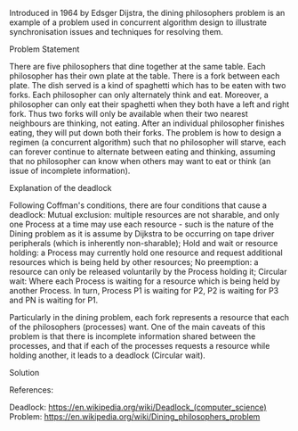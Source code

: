 Introduced in 1964 by Edsger Dijstra, the dining philosophers problem is an example of a problem used in concurrent algorithm design to illustrate synchronisation issues and techniques for resolving them.

Problem Statement

There are five philosophers that dine together at the same table. Each philosopher has their own plate at the table. There is a fork between each plate. The dish served is a kind of spaghetti which has to be eaten with two forks. Each philosopher can only alternately think and eat. Moreover, a philosopher can only eat their spaghetti when they both have a left and right fork. Thus two forks will only be available when their two nearest neighbours are thinking, not eating. After an individual philosopher finishes eating, they will put down both their forks. The problem is how to design a regimen (a concurrent algorithm) such that no philosopher will starve, each can forever continue to alternate between eating and thinking, assuming that no philosopher can know when others may want to eat or think (an issue of incomplete information).

Explanation of the deadlock

Following Coffman's conditions, there are four conditions that cause a deadlock: Mutual exclusion: multiple resources are not sharable, and only one Process at a time may use each resource - such is the nature of the Dining problem as it is assume by Dijkstra to be occurring on tape driver peripherals (which is inherently non-sharable); Hold and wait or resource holding: a Process may currently hold one resource and request additional resources which is being held by other resources; No preemption: a resource can only be released voluntarily by the Process holding it; Circular wait: Where each Process is waiting for a resource which is being held by another Process. In turn, Process P1 is waiting for P2, P2 is waiting for P3 and PN is waiting for P1. 

Particularly in the dining problem, each fork represents a resource that each of the philosophers (processes) want. One of the main caveats of this problem is that there is incomplete information shared between the processes, and that if each of the processes requests a resource while holding another, it leads to a deadlock (Circular wait).

Solution


References:

Deadlock: https://en.wikipedia.org/wiki/Deadlock_(computer_science)
Problem: https://en.wikipedia.org/wiki/Dining_philosophers_problem